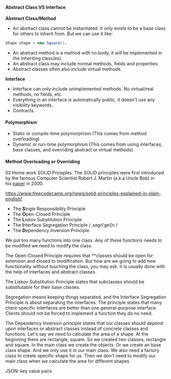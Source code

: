 #### Abstract Class VS Interface
**Abstract Class/Method**
- An abstract class cannot be instantiated. It only exists to be a base class for others to inherit from. But we can use it like:
```csharp
Shape shape = new Square();
```
- An abstract method is a method with no body, it will be implemented in the inheriting class(es).
- An abstract class may include normal methods, fields and properties.
- Abstract classes often also include virtual methods.

**Interface**
- Interface can only include unimplemented methods. No virtual/real methods, no fields, etc.
- Everything in an interface is automatically public, it doesn't use any visibility keywords.
- Contracts.

#### Polymorphism
- Static or compile-time polymorphism (This comes from method overloading)
- Dynamic or run-time polymorphism (This comes from using interfaces, base classes, and overriding abstract or virtual methods)

#### Method Overloading or Overriding


02 Home work
SOLID Priceples. The SOLID principles were first introduced by the famous Computer Scientist Robert J. Martin (a.k.a Uncle Bob) in his [paper](https://fi.ort.edu.uy/innovaportal/file/2032/1/design_principles.pdf) in 2000.

https://www.freecodecamp.org/news/solid-principles-explained-in-plain-english/
-   The **S**ingle Responsibility Principle
-   The **O**pen-Closed Principle
-   The **L**iskov Substitution Principle
-   The **I**nterface Segregation Principle / ˌsegriˈgeiʃn /
-   The **D**ependency Inversion Principle

We put too many functions into one class. Any of these functions needs to be modified we need to modify the class.

The Open-Closed Principle requires that **classes should be open for extension and closed to modification.
But how are we going to add new functionality without touching the class, you may ask. It is usually done with the help of interfaces and abstract classes.

The Liskov Substitution Principle states that subclasses should be substitutable for their base classes.


Segregation means keeping things separated, and the Interface Segregation Principle is about separating the interfaces.
The principle states that many client-specific interfaces are better than one general-purpose interface. Clients should not be forced to implement a function they do no need.

The Dependency Inversion principle states that our classes should depend upon interfaces or abstract classes instead of concrete classes and functions.
Let's say we need to calculate the area of a shape. At the beginning there are rectangle, square. So we created two classes, rectangle and square. In the main class we create the objects.
Or we create an base class shape. And we only use it in our main class. We also need a factory class to create specific shape for us. Then we don't need to modify our main class when we calculate the area for different shapes.



JSON: key value pairs